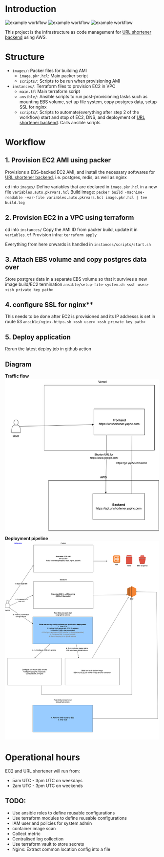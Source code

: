 # Introduction
![example workflow](https://github.com/hanchiang/url-shortener-infra/actions/workflows/health_check.yml/badge.svg)
![example workflow](https://github.com/hanchiang/url-shortener-infra/actions/workflows/start_url_shortener.yml/badge.svg)
![example workflow](https://github.com/hanchiang/url-shortener-infra/actions/workflows/stop_url_shortener.yml/badge.svg)

This project is the infrastructure as code management for [URL shortener backend](https://github.com/hanchiang/url-shortener-backend) using AWS.

# Structure
* `images/`: Packer files for building AMI
    * `image.pkr.hcl`: Main packer script
    * `scripts/`: Scripts to be run when provisioning AMI
* `instances/`: Terraform files to provision EC2 in VPC
    * `main.tf`: Main terraform script
    * `ansible/`: Ansible scripts to run post-provisioning tasks such as mounting EBS volume, set up file system, copy postgres data, setup SSL for nginx 
    * `scripts/`: Scripts to automate(everything after step 2 of the workflow) start and stop of EC2, DNS, and deployment of [URL shortener backend](https://github.com/hanchiang/url-shortener-backend). Calls ansible scripts


# Workflow
## 1. Provision EC2 AMI using packer
Provisions a EBS-backed EC2 AMI, and install the necessary softwares for [URL shortener backend](https://github.com/hanchiang/url-shortener-backend), i.e. postgres, redis, as well as nginx

cd into `images/`
Define variables that are declared in `image.pkr.hcl` in a new file `variables.auto.pkrvars.hcl`
Build image: `packer build -machine-readable -var-file variables.auto.pkrvars.hcl image.pkr.hcl | tee build.log`

## 2. Provision EC2 in a VPC using terraform
cd into `instances/`
Copy the AMI ID from packer build, update it in `variables.tf`
Provision infra: `terraform apply`


Everything from here onwards is handled in `instances/scripts/start.sh`

## 3. Attach EBS volume and copy postgres data over
Store postgres data in a separate EBS volume so that it survives a new image build/EC2 termination
`ansible/setup-file-system.sh <ssh user> <ssh private key path>`

## 4. configure SSL for nginx**
This needs to be done after EC2 is provisioned and its IP addresss is set in route 53
`ansible/nginx-https.sh <ssh user> <ssh private key path>`

## 5. Deploy application
Rerun the latest deploy job in github action

## Diagram
**Traffic flow**
![](diagrams/traffic-flow.drawio.png)

**Deployment pipeline**
![](diagrams/deployment-pipeline.drawio.png)


# Operational hours
EC2 and URL shortener will run from:
* 5am UTC - 3pm UTC on weekdays
* 2am UTC - 3pm UTC on weekends

## TODO:
* Use ansible roles to define reusable configurations
* Use terraform modules to define reusable configurations
* IAM user and policies for system admin
* container image scan
* Collect metric
* Centralised log collection
* Use terraform vault to store secrets
* Nginx: Extract common location config into a file